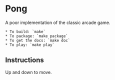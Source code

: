 Pong
====

A poor implementation of the classic arcade game.

    * To build: `make`
    * To package: `make package`
    * To get the docs: `make doc`
    * To play: `make play`

Instructions
------------

Up and down to move.
